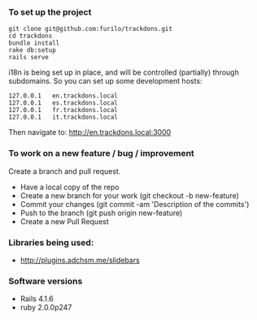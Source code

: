### To set up the project

```
git clone git@github.com:furilo/trackdons.git
cd trackdons
bundle install
rake db:setup
rails serve
```

i18n is being set up in place, and will be controlled (partially) through subdomains. So you can set up some development hosts:

````
127.0.0.1   en.trackdons.local
127.0.0.1   es.trackdons.local
127.0.0.1   fr.trackdons.local
127.0.0.1   it.trackdons.local
````

Then navigate to: http://en.trackdons.local:3000


### To work on a new feature / bug / improvement

Create a branch and pull request. 

* Have a local copy of the repo
* Create a new branch for your work (git checkout -b new-feature)
* Commit your changes (git commit -am 'Description of the commits')
* Push to the branch (git push origin new-feature)
* Create a new Pull Request


### Libraries being used: 

* http://plugins.adchsm.me/slidebars

### Software versions

* Rails 4.1.6
* ruby 2.0.0p247

